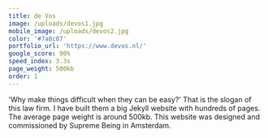```yaml
---
title: de Vos
image: /uploads/devos1.jpg
mobile_image: /uploads/devos2.jpg
color: '#7a8c87'
portfolio_url: 'https://www.devos.nl/'
google_score: 90%
speed_index: 3.3s
page_weight: 500kb
order: 1
---
```


'Why make things difficult when they can be easy?' That is the slogan of this law firm. I have built them a big Jekyll website with hundreds of pages. The average page weight is around 500kb. This website was designed and commissioned by Supreme Being in Amsterdam.
